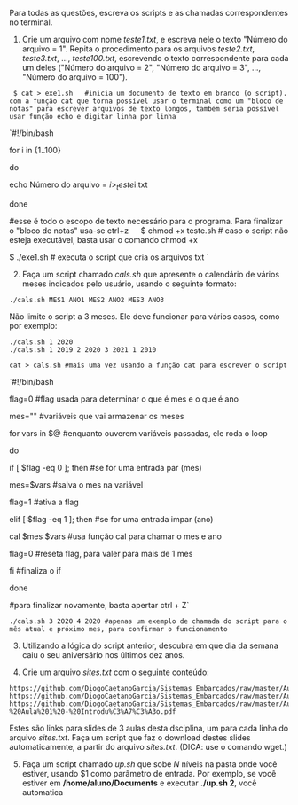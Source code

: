 Para todas as questões, escreva os scripts e as chamadas correspondentes no terminal.

1. Crie um arquivo com nome _teste1.txt_, e escreva nele o texto "Número do arquivo = 1". Repita o procedimento para os arquivos _teste2.txt_, _teste3.txt_, ..., _teste100.txt_, escrevendo o texto correspondente para cada um deles ("Número do arquivo = 2", "Número do arquivo = 3", ..., "Número do arquivo = 100").

`
$ cat > exe1.sh   #inicia um documento de texto em branco (o script). com a função cat que torna possível usar o terminal como um "bloco de notas" para escrever arquivos de texto longos, também seria possível usar função echo e digitar linha por linha`

`#!/bin/bash   

for i in {1..100}

do

echo Número do arquivo = $i > _teste$i.txt

done

#esse é todo o escopo de texto necessário para o programa. Para finalizar o "bloco de notas" usa-se ctrl+z
` 
`
$ chmod +x teste.sh   # caso o script não esteja executável, basta usar o comando chmod +x

$ ./exe1.sh           # executa o script que cria os arquivos txt
`

2. Faça um script chamado _cals.sh_ que apresente o calendário de vários meses indicados pelo usuário, usando o seguinte formato:

```script
./cals.sh MES1 ANO1 MES2 ANO2 MES3 ANO3
```

Não limite o script a 3 meses. Ele deve funcionar para vários casos, como por exemplo:

```script
./cals.sh 1 2020
./cals.sh 1 2019 2 2020 3 2021 1 2010
```

`cat > cals.sh #mais uma vez usando a função cat para escrever o script `

`#!/bin/bash

flag=0                      #flag usada para determinar o que é mes e o que é ano

mes=""                      #variáveis que vai armazenar os meses  

for vars in $@              #enquanto ouverem variáveis passadas, ele roda o loop

do

if [ $flag -eq 0 ]; then    #se for uma entrada par (mes)

mes=$vars           #salva o mes na variável

flag=1              #ativa a flag

elif [ $flag -eq 1 ]; then  #se for uma entrada impar (ano)

cal $mes $vars      #usa função cal para chamar o mes e ano

flag=0              #reseta flag, para valer para mais de 1 mes

fi                          #finaliza o if

done

#para finalizar novamente, basta apertar ctrl + Z`

`./cals.sh 3 2020 4 2020 #apenas um exemplo de chamada do script para o mês atual e próximo mes, para confirmar o funcionamento`

3. Utilizando a lógica do script anterior, descubra em que dia da semana caiu o seu aniversário nos últimos dez anos.

4. Crie um arquivo _sites.txt_ com o seguinte conteúdo:

```
https://github.com/DiogoCaetanoGarcia/Sistemas_Embarcados/raw/master/Aulas/01_Linux%20b%C3%A1sico.pdf
https://github.com/DiogoCaetanoGarcia/Sistemas_Embarcados/raw/master/Aulas/01_Linux%20b%C3%A1sico_Shell_Script.pdf
https://github.com/DiogoCaetanoGarcia/Sistemas_Embarcados/raw/master/Aulas/01_Sistemas%20Embarcados%20-%20Aula%201%20-%20Introdu%C3%A7%C3%A3o.pdf
```

Estes são links para slides de 3 aulas desta dsciplina, um para cada linha do arquivo _sites.txt_. Faça um script que faz o download destes slides automaticamente, a partir do arquivo _sites.txt_. (DICA: use o comando wget.)

5. Faça um script chamado _up.sh_ que sobe _N_ níveis na pasta onde você estiver, usando $1 como parâmetro de entrada. Por exemplo, se você estiver em **/home/aluno/Documents** e executar **./up.sh 2**, você automatica
